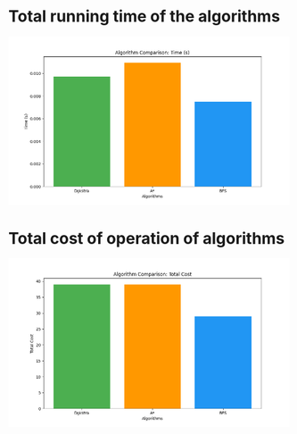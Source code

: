 # Total running time of the algorithms
![time_algorithms](algorithm_comparison_time_(s).png)


# Total cost of operation of algorithms
![cost_algorithms](algorithm_comparison_total_cost.png)
